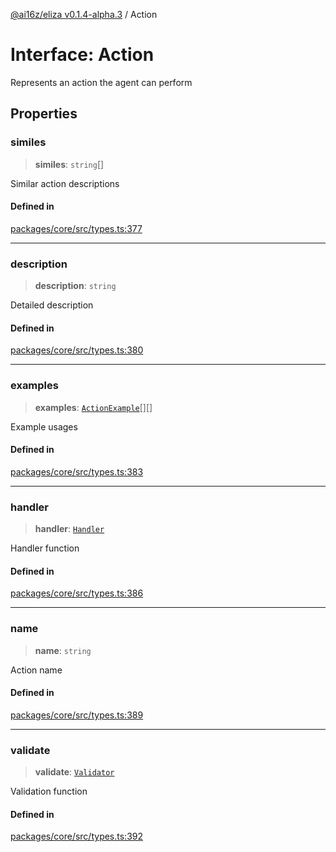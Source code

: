 [@ai16z/eliza v0.1.4-alpha.3](../index.md) / Action

# Interface: Action

Represents an action the agent can perform

## Properties

### similes

> **similes**: `string`[]

Similar action descriptions

#### Defined in

[packages/core/src/types.ts:377](https://github.com/ai16z/eliza/blob/main/packages/core/src/types.ts#L377)

***

### description

> **description**: `string`

Detailed description

#### Defined in

[packages/core/src/types.ts:380](https://github.com/ai16z/eliza/blob/main/packages/core/src/types.ts#L380)

***

### examples

> **examples**: [`ActionExample`](ActionExample.md)[][]

Example usages

#### Defined in

[packages/core/src/types.ts:383](https://github.com/ai16z/eliza/blob/main/packages/core/src/types.ts#L383)

***

### handler

> **handler**: [`Handler`](../type-aliases/Handler.md)

Handler function

#### Defined in

[packages/core/src/types.ts:386](https://github.com/ai16z/eliza/blob/main/packages/core/src/types.ts#L386)

***

### name

> **name**: `string`

Action name

#### Defined in

[packages/core/src/types.ts:389](https://github.com/ai16z/eliza/blob/main/packages/core/src/types.ts#L389)

***

### validate

> **validate**: [`Validator`](../type-aliases/Validator.md)

Validation function

#### Defined in

[packages/core/src/types.ts:392](https://github.com/ai16z/eliza/blob/main/packages/core/src/types.ts#L392)
